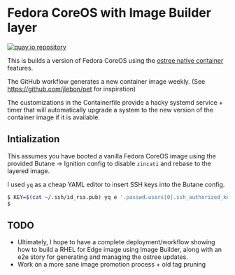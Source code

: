 # Fedora CoreOS with Image Builder layer

[![quay.io repository](https://img.shields.io/badge/updated-2022--10--10-green)](https://quay.io/repository/miabbott/fcos-image-builder)

This is builds a version of Fedora CoreOS using the [ostree native container](https://fedoraproject.org/wiki/Changes/OstreeNativeContainer)
features.

The GitHub workflow generates a new container image weekly. (See <https://github.com/jlebon/pet> for inspiration)

The customizations in the Containerfile provide a hacky systemd service + timer
that will automatically upgrade a system to the new version of the container image
if it is available.

## Intialization

This assumes you have booted a vanilla Fedora CoreOS image using the provided Butane -> Ignition config to disable `zincati` and rebase to the layered image.

I used `yq` as a cheap YAML editor to insert SSH keys into the Butane config.

```bash
$ KEY=$(cat ~/.ssh/id_rsa.pub) yq e '.passwd.users[0].ssh_authorized_keys[0] = strenv(KEY)' ignition.bu | butane --pretty --strict > ignition.json
$
```

## TODO

- Ultimately, I hope to have a complete deployment/workflow showing how to build a RHEL for Edge image using Image Builder, along with an e2e story for generating
and managing the ostree updates.
- Work on a more sane image promotion process + old tag pruning

